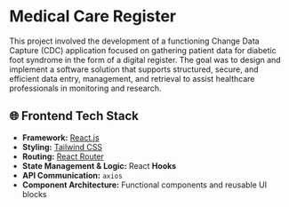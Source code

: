# Medical Care Register

This project involved the development of a functioning Change Data Capture (CDC) application focused on gathering patient data for diabetic foot syndrome in the form of a digital register.
The goal was to design and implement a software solution that supports structured, secure, and efficient data entry, management, and retrieval to assist healthcare professionals in monitoring and research.

## 🌐 Frontend Tech Stack

- **Framework:** [React.js](https://reactjs.org/)
- **Styling:** [Tailwind CSS](https://tailwindcss.com/)
- **Routing:** [React Router](https://reactrouter.com/)
- **State Management & Logic:** React **Hooks**
- **API Communication:**  `axios`
- **Component Architecture:** Functional components and reusable UI blocks

